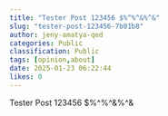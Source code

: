 ```yaml
---
title: "Tester Post 123456 $%^%^&%^&"
slug: "tester-post-123456-7b01b8"
author: jeny-amatya-qed
categories: Public
classification: Public
tags: [opinion,about]
date: 2025-01-23 06:22:44 
likes: 0
---
```


Tester Post 123456 $%^%^&%^&